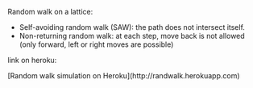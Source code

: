 Random walk on a lattice:
   - Self-avoiding random walk (SAW): the path does not intersect itself.
   - Non-returning random walk: at each step, move back is not allowed (only forward, left or right moves are possible)
   <p>link on heroku:</p>
   [Random walk simulation on Heroku](http://randwalk.herokuapp.com)
   
   
   
